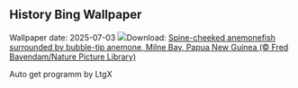 ## History Bing Wallpaper
Wallpaper date: 2025-07-03
![](https://www.bing.com/th?id=OHR.MaroonClownfish_EN-US0391262783_UHD.jpg&w=1000)Download: [Spine-cheeked anemonefish surrounded by bubble-tip anemone, Milne Bay, Papua New Guinea (© Fred Bavendam/Nature Picture Library)](https://www.bing.com/th?id=OHR.MaroonClownfish_EN-US0391262783_UHD.jpg)

Auto get programm by LtgX
